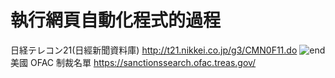 # 執行網頁自動化程式的過程
日経テレコン21(日經新聞資料庫) http://t21.nikkei.co.jp/g3/CMN0F11.do
![end](https://user-images.githubusercontent.com/66252302/99149659-697d4a00-26ca-11eb-8a67-3059431a7fb3.gif)
美國 OFAC 制裁名單 https://sanctionssearch.ofac.treas.gov/

